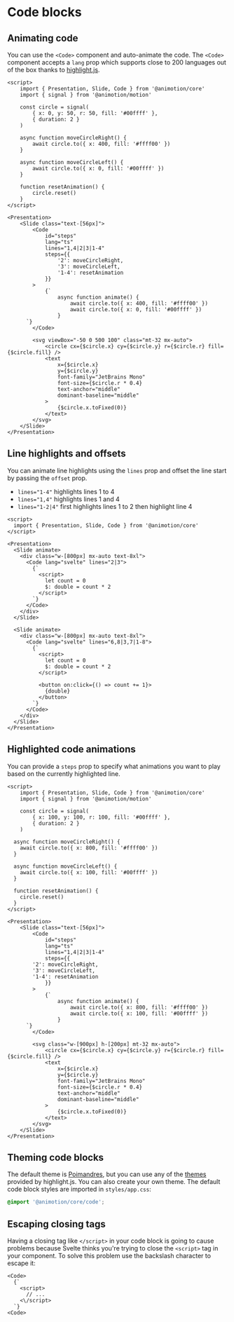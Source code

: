 <script lang="ts">
	import AutoAnimate from './auto-animate.svelte'
	import Lines from './lines.svelte'
	import Steps from './steps.svelte'
</script>

# Code blocks

## Animating code

You can use the `<Code>` component and auto-animate the code. The `<Code>` component accepts a `lang` prop which supports close to 200 languages out of the box thanks to [highlight.js](https://highlightjs.org/).

<AutoAnimate />

```svelte
<script>
	import { Presentation, Slide, Code } from '@animotion/core'
	import { signal } from '@animotion/motion'

	const circle = signal(
		{ x: 0, y: 50, r: 50, fill: '#00ffff' },
		{ duration: 2 }
	)

	async function moveCircleRight() {
		await circle.to({ x: 400, fill: '#ffff00' })
	}

	async function moveCircleLeft() {
		await circle.to({ x: 0, fill: '#00ffff' })
	}

	function resetAnimation() {
		circle.reset()
	}
</script>

<Presentation>
	<Slide class="text-[56px]">
		<Code
			id="steps"
			lang="ts"
			lines="1,4|2|3|1-4"
			steps={{
				'2': moveCircleRight,
				'3': moveCircleLeft,
				'1-4': resetAnimation
			}}
		>
			{`
				async function animate() {
					await circle.to({ x: 400, fill: '#ffff00' })
					await circle.to({ x: 0, fill: '#00ffff' })
				}
      `}
		</Code>

		<svg viewBox="-50 0 500 100" class="mt-32 mx-auto">
			<circle cx={$circle.x} cy={$circle.y} r={$circle.r} fill={$circle.fill} />
			<text
				x={$circle.x}
				y={$circle.y}
				font-family="JetBrains Mono"
				font-size={$circle.r * 0.4}
				text-anchor="middle"
				dominant-baseline="middle"
			>
				{$circle.x.toFixed(0)}
			</text>
		</svg>
	</Slide>
</Presentation>
```

## Line highlights and offsets

You can animate line highlights using the `lines` prop and offset the line start by passing the `offset` prop.

- `lines="1-4"` highlights lines 1 to 4
- `lines="1,4"` highlights lines 1 and 4
- `lines="1-2|4"` first highlights lines 1 to 2 then highlight line 4

<Lines />

```svelte
<script>
  import { Presentation, Slide, Code } from '@animotion/core'
</script>

<Presentation>
  <Slide animate>
    <div class="w-[800px] mx-auto text-8xl">
      <Code lang="svelte" lines="2|3">
        {`
          <script>
            let count = 0
            $: double = count * 2
          </script>
        `}
      </Code>
    </div>
  </Slide>

  <Slide animate>
    <div class="w-[800px] mx-auto text-8xl">
      <Code lang="svelte" lines="6,8|3,7|1-8">
        {`
          <script>
            let count = 0
            $: double = count * 2
          </script>

          <button on:click={() => count += 1}>
            {double}
          </button>
        `}
      </Code>
    </div>
  </Slide>
</Presentation>
```

## Highlighted code animations

You can provide a `steps` prop to specify what animations you want to play based on the currently highlighted line.

<Steps />

```svelte
<script>
	import { Presentation, Slide, Code } from '@animotion/core'
	import { signal } from '@animotion/motion'

	const circle = signal(
		{ x: 100, y: 100, r: 100, fill: '#00ffff' },
		{ duration: 2 }
	)

  async function moveCircleRight() {
    await circle.to({ x: 800, fill: '#ffff00' })
  }

  async function moveCircleLeft() {
    await circle.to({ x: 100, fill: '#00ffff' })
  }

  function resetAnimation() {
    circle.reset()
  }
</script>

<Presentation>
	<Slide class="text-[56px]">
		<Code
			id="steps"
			lang="ts"
			lines="1,4|2|3|1-4"
			steps={{
        '2': moveCircleRight,
        '3': moveCircleLeft,
        '1-4': resetAnimation
			}}
		>
			{`
				async function animate() {
					await circle.to({ x: 800, fill: '#ffff00' })
					await circle.to({ x: 100, fill: '#00ffff' })
				}
      `}
		</Code>

		<svg class="w-[900px] h-[200px] mt-32 mx-auto">
			<circle cx={$circle.x} cy={$circle.y} r={$circle.r} fill={$circle.fill} />
			<text
				x={$circle.x}
				y={$circle.y}
				font-family="JetBrains Mono"
				font-size={$circle.r * 0.4}
				text-anchor="middle"
				dominant-baseline="middle"
			>
				{$circle.x.toFixed(0)}
			</text>
		</svg>
	</Slide>
</Presentation>
```

## Theming code blocks

The default theme is [Poimandres](https://github.com/drcmda/poimandres-theme), but you can use any of the [themes](https://github.com/highlightjs/highlight.js/tree/main/src/styles) provided by highlight.js. You can also create your own theme. The default code block styles are imported in `styles/app.css`:

```css
@import '@animotion/core/code';
```

## Escaping closing tags

Having a closing tag like `</script>` in your code block is going to cause problems because Svelte thinks you're trying to close the `<script>` tag in your component. To solve this problem use the backslash character to escape it:

```svelte
<Code>
  {`
    <script>
      // ...
    <\/script>
  `}
<Code>
```
